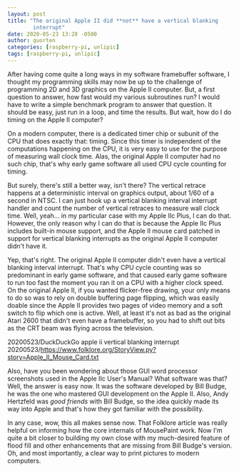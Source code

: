 ```yaml
---
layout: post
title: "The original Apple II did **not** have a vertical blanking
        interrupt"
date: 2020-05-23 13:28 -0500
author: quorten
categories: [raspberry-pi, unlipic]
tags: [raspberry-pi, unlipic]
---
```


After having come quite a long ways in my software framebuffer
software, I thought my programming skills may now be up to the
challenge of programming 2D and 3D graphics on the Apple II computer.
But, a first question to answer, how fast would my various subroutines
run?  I would have to write a simple benchmark program to answer that
question.  It should be easy, just run in a loop, and time the
results.  But wait, how do I do timing on the Apple II computer?

On a modern computer, there is a dedicated timer chip or subunit of
the CPU that does exactly that: timing.  Since this timer is
independent of the computations happening on the CPU, it is very easy
to use for the purpose of measuring wall clock time.  Alas, the
original Apple II computer had no such chip, that's why early game
software all used CPU cycle counting for timing.

But surely, there's still a better way, isn't there?  The vertical
retrace happens at a deterministic interval on graphics output, about
1/60 of a second in NTSC.  I can just hook up a vertical blanking
interval interrupt handler and count the number of vertical retraces
to measure wall clock time.  Well, yeah... in my particular case with
my Apple IIc Plus, I can do that.  However, the only reason why I can
do that is because the Apple IIc Plus includes built-in mouse support,
and the Apple II mouse card patched in support for vertical blanking
interrupts as the original Apple II computer didn't have it.

<!-- more -->

Yep, that's right.  The original Apple II computer didn't even have a
vertical blanking interval interrupt.  That's why CPU cycle counting
was so predominant in early game software, and that caused early game
software to run too fast the moment you ran it on a CPU with a higher
clock speed.  On the original Apple II, if you wanted flicker-free
drawing, your only means to do so was to rely on double buffering page
flipping, which was easily doable since the Apple II provides two
pages of video memory and a soft switch to flip which one is active.
Well, at least it's not as bad as the original Atari 2600 that didn't
even have a framebuffer, so you had to shift out bits as the CRT beam
was flying across the television.

20200523/DuckDuckGo apple ii vertical blanking interrupt  
20200523/https://www.folklore.org/StoryView.py?story=Apple_II_Mouse_Card.txt

Also, have you been wondering about those GUI word processor
screenshots used in the Apple IIc User's Manual?  What software was
that?  Well, the answer is easy now.  It was the software developed by
Bill Budge, he was the one who mastered GUI development on the Apple
II.  Also, Andy Hertzfeld was _good friends_ with Bill Budge, so the
idea quickly made its way into Apple and that's how they got familiar
with the possibility.

In any case, wow, this all makes sense now.  That Folklore article was
really helpful on informing how the core internals of MousePaint work.
Now I'm quite a bit closer to building my own close with my
much-desired feature of flood fill and other enhancements that are
missing from Bill Budge's version.  Oh, and most importantly, a clear
way to print pictures to modern computers.
